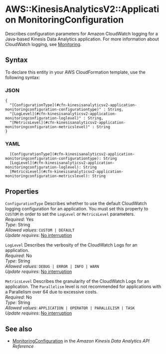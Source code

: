 # AWS::KinesisAnalyticsV2::Application MonitoringConfiguration<a name="aws-properties-kinesisanalyticsv2-application-monitoringconfiguration"></a>

Describes configuration parameters for Amazon CloudWatch logging for a Java\-based Kinesis Data Analytics application\. For more information about CloudWatch logging, see [Monitoring](https://docs.aws.amazon.com/kinesisanalytics/latest/java/monitoring-overview)\.

## Syntax<a name="aws-properties-kinesisanalyticsv2-application-monitoringconfiguration-syntax"></a>

To declare this entity in your AWS CloudFormation template, use the following syntax:

### JSON<a name="aws-properties-kinesisanalyticsv2-application-monitoringconfiguration-syntax.json"></a>

```
{
  "[ConfigurationType](#cfn-kinesisanalyticsv2-application-monitoringconfiguration-configurationtype)" : String,
  "[LogLevel](#cfn-kinesisanalyticsv2-application-monitoringconfiguration-loglevel)" : String,
  "[MetricsLevel](#cfn-kinesisanalyticsv2-application-monitoringconfiguration-metricslevel)" : String
}
```

### YAML<a name="aws-properties-kinesisanalyticsv2-application-monitoringconfiguration-syntax.yaml"></a>

```
  [ConfigurationType](#cfn-kinesisanalyticsv2-application-monitoringconfiguration-configurationtype): String
  [LogLevel](#cfn-kinesisanalyticsv2-application-monitoringconfiguration-loglevel): String
  [MetricsLevel](#cfn-kinesisanalyticsv2-application-monitoringconfiguration-metricslevel): String
```

## Properties<a name="aws-properties-kinesisanalyticsv2-application-monitoringconfiguration-properties"></a>

`ConfigurationType` <a name="cfn-kinesisanalyticsv2-application-monitoringconfiguration-configurationtype"></a>
Describes whether to use the default CloudWatch logging configuration for an application\. You must set this property to `CUSTOM` in order to set the `LogLevel` or `MetricsLevel` parameters\.  
_Required_: Yes  
_Type_: String  
_Allowed values_: `CUSTOM | DEFAULT`  
_Update requires_: [No interruption](https://docs.aws.amazon.com/AWSCloudFormation/latest/UserGuide/using-cfn-updating-stacks-update-behaviors.html#update-no-interrupt)

`LogLevel` <a name="cfn-kinesisanalyticsv2-application-monitoringconfiguration-loglevel"></a>
Describes the verbosity of the CloudWatch Logs for an application\.  
_Required_: No  
_Type_: String  
_Allowed values_: `DEBUG | ERROR | INFO | WARN`  
_Update requires_: [No interruption](https://docs.aws.amazon.com/AWSCloudFormation/latest/UserGuide/using-cfn-updating-stacks-update-behaviors.html#update-no-interrupt)

`MetricsLevel` <a name="cfn-kinesisanalyticsv2-application-monitoringconfiguration-metricslevel"></a>
Describes the granularity of the CloudWatch Logs for an application\. The `Parallelism` level is not recommended for applications with a Parallelism over 64 due to excessive costs\.  
_Required_: No  
_Type_: String  
_Allowed values_: `APPLICATION | OPERATOR | PARALLELISM | TASK`  
_Update requires_: [No interruption](https://docs.aws.amazon.com/AWSCloudFormation/latest/UserGuide/using-cfn-updating-stacks-update-behaviors.html#update-no-interrupt)

## See also<a name="aws-properties-kinesisanalyticsv2-application-monitoringconfiguration--seealso"></a>

- [MonitoringConfiguration](https://docs.aws.amazon.com/kinesisanalytics/latest/apiv2/API_MonitoringConfiguration.html) in the _Amazon Kinesis Data Analytics API Reference_
